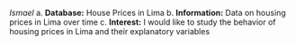 *Ismael*
a. **Database:** House Prices in Lima
b. **Information:** Data on housing prices in Lima over time
c. **Interest:** I would like to study the behavior of housing prices in Lima and their explanatory variables



